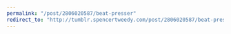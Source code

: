 ```yaml
---
permalink: "/post/2806020587/beat-presser"
redirect_to: "http://tumblr.spencertweedy.com/post/2806020587/beat-presser"
---
```


